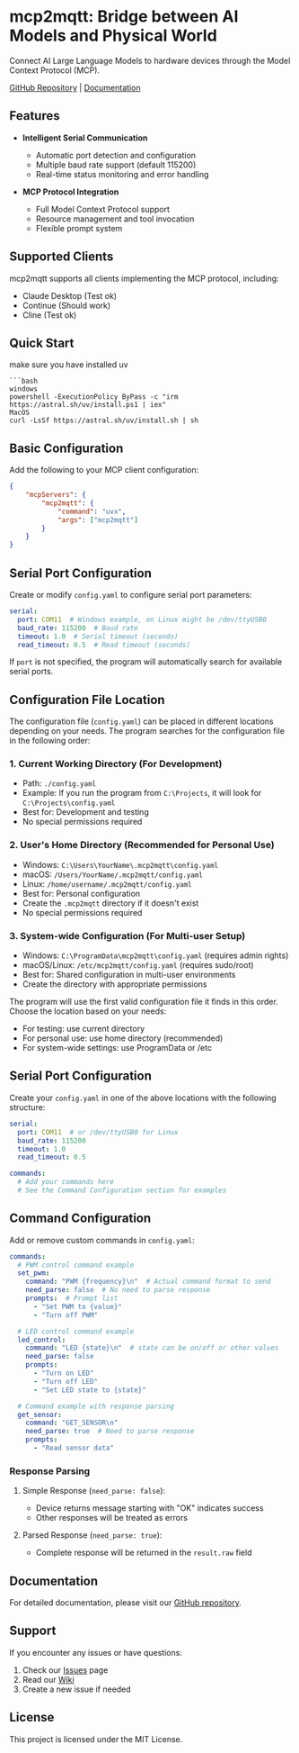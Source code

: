 # mcp2mqtt: Bridge between AI Models and Physical World

Connect AI Large Language Models to hardware devices through the Model Context Protocol (MCP).

[GitHub Repository](https://github.com/mcp2everything/mcp2mqtt) | [Documentation](https://github.com/mcp2everything/mcp2mqtt/tree/main/docs)

## Features

- **Intelligent Serial Communication**
  - Automatic port detection and configuration
  - Multiple baud rate support (default 115200)
  - Real-time status monitoring and error handling

- **MCP Protocol Integration**
  - Full Model Context Protocol support
  - Resource management and tool invocation
  - Flexible prompt system

## Supported Clients

mcp2mqtt supports all clients implementing the MCP protocol, including:

- Claude Desktop (Test ok)
- Continue (Should work)
- Cline (Test ok)

## Quick Start
make sure you have installed uv
```
```bash
windows
powershell -ExecutionPolicy ByPass -c "irm https://astral.sh/uv/install.ps1 | iex"
MacOS
curl -LsSf https://astral.sh/uv/install.sh | sh
```
## Basic Configuration

Add the following to your MCP client configuration:

```json
{
    "mcpServers": {
        "mcp2mqtt": {
            "command": "uvx",
            "args": ["mcp2mqtt"]
        }
    }
}
```

## Serial Port Configuration

Create or modify `config.yaml` to configure serial port parameters:

```yaml
serial:
  port: COM11  # Windows example, on Linux might be /dev/ttyUSB0
  baud_rate: 115200  # Baud rate
  timeout: 1.0  # Serial timeout (seconds)
  read_timeout: 0.5  # Read timeout (seconds)
```

If `port` is not specified, the program will automatically search for available serial ports.

## Configuration File Location

The configuration file (`config.yaml`) can be placed in different locations depending on your needs. The program searches for the configuration file in the following order:

### 1. Current Working Directory (For Development)
- Path: `./config.yaml`
- Example: If you run the program from `C:\Projects`, it will look for `C:\Projects\config.yaml`
- Best for: Development and testing
- No special permissions required

### 2. User's Home Directory (Recommended for Personal Use)
- Windows: `C:\Users\YourName\.mcp2mqtt\config.yaml`
- macOS: `/Users/YourName/.mcp2mqtt/config.yaml`
- Linux: `/home/username/.mcp2mqtt/config.yaml`
- Best for: Personal configuration
- Create the `.mcp2mqtt` directory if it doesn't exist
- No special permissions required

### 3. System-wide Configuration (For Multi-user Setup)
- Windows: `C:\ProgramData\mcp2mqtt\config.yaml` (requires admin rights)
- macOS/Linux: `/etc/mcp2mqtt/config.yaml` (requires sudo/root)
- Best for: Shared configuration in multi-user environments
- Create the directory with appropriate permissions

The program will use the first valid configuration file it finds in this order. Choose the location based on your needs:
- For testing: use current directory
- For personal use: use home directory (recommended)
- For system-wide settings: use ProgramData or /etc

## Serial Port Configuration

Create your `config.yaml` in one of the above locations with the following structure:

```yaml
serial:
  port: COM11  # or /dev/ttyUSB0 for Linux
  baud_rate: 115200
  timeout: 1.0
  read_timeout: 0.5

commands:
  # Add your commands here
  # See the Command Configuration section for examples
```

## Command Configuration

Add or remove custom commands in `config.yaml`:

```yaml
commands:
  # PWM control command example
  set_pwm:
    command: "PWM {frequency}\n"  # Actual command format to send
    need_parse: false  # No need to parse response
    prompts:  # Prompt list
      - "Set PWM to {value}"
      - "Turn off PWM"

  # LED control command example
  led_control:
    command: "LED {state}\n"  # state can be on/off or other values
    need_parse: false
    prompts:
      - "Turn on LED"
      - "Turn off LED"
      - "Set LED state to {state}"

  # Command example with response parsing
  get_sensor:
    command: "GET_SENSOR\n"
    need_parse: true  # Need to parse response
    prompts:
      - "Read sensor data"
```

### Response Parsing

1. Simple Response (`need_parse: false`):
   - Device returns message starting with "OK" indicates success
   - Other responses will be treated as errors

2. Parsed Response (`need_parse: true`):
   - Complete response will be returned in the `result.raw` field

## Documentation

For detailed documentation, please visit our [GitHub repository](https://github.com/mcp2everything/mcp2mqtt).

## Support

If you encounter any issues or have questions:
1. Check our [Issues](https://github.com/mcp2everything/mcp2mqtt/issues) page
2. Read our [Wiki](https://github.com/mcp2everything/mcp2mqtt/wiki)
3. Create a new issue if needed

## License

This project is licensed under the MIT License.
